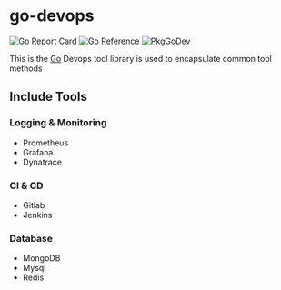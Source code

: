 # go-devops
[![Go Report Card](https://goreportcard.com/badge/github.com/mo-silent/go-devops)](https://goreportcard.com/report/github.com/mo-silent/go-devops)
[![Go Reference](https://pkg.go.dev/badge/github.com/mo-silent/go-devops.svg)](https://pkg.go.dev/github.com/mo-silent/go-devops)
[![PkgGoDev](https://pkg.go.dev/badge/mod/github.com/mo-silent/go-devops)](https://pkg.go.dev/mod/github.com/mo-silent/go-devops)

This is the [Go](https://go.dev/) Devops tool library is used to encapsulate common tool methods

## Include Tools
### Logging & Monitoring
- Prometheus
- Grafana
- Dynatrace

### CI & CD
- Gitlab
- Jenkins

### Database
- MongoDB
- Mysql
- Redis
